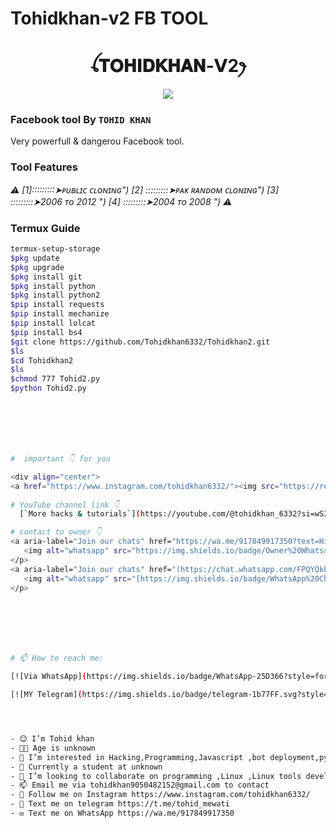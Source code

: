 # Tohidkhan-v2 FB TOOL

<h1 align="center">ꪶ𝐓𝐎𝐇𝐈𝐃𝐊𝐇𝐀𝐍-𝗩2ꫂ<br></h1>
<p align="center">
<img src="https://telegra.ph/file/042cd0b6121a7923fd5d2.jpg" />
</p>



### Facebook tool By `TOHID KHAN`
Very powerfull & dangerou Facebook tool. 
### Tool Features
*⚠️
[1]:::::::::➤ᴘᴜʙʟɪᴄ ᴄʟᴏɴɪɴɢ")
[2] :::::::::➤ᴘᴀᴋ ʀᴀɴᴅᴏᴍ ᴄʟᴏɴɪɴɢ")
[3] :::::::::➤2006 ᴛᴏ 2012 ")
[4] :::::::::➤2004 ᴛo 2008 ")
⚠️*


 ### Termux Guide

 ```bash
termux-setup-storage
$pkg update 
$pkg upgrade
$pkg install git
$pkg install python
$pkg install python2
$pip install requests
$pip install mechanize 
$pip install lolcat
$pip install bs4
$git clone https://github.com/Tohidkhan6332/Tohidkhan2.git
$ls 
$cd Tohidkhan2
$ls
$chmod 777 Tohid2.py
$python Tohid2.py







#  important 👇 for you

<div align="center">
<a href="https://www.instagram.com/tohidkhan6332/"><img src="https://readme-typing-svg.demolab.com?font=Ribeye&size=50&pause=1000&color=G0B1&center=true&width=910&height=100&lines=Don't+Forget+To+Subscribe;my+YouTube+Channel;PROGRAM+By+TOHID-KHAN" alt="Typing SVG" /></a>
  
# YouTube channel link 👇 
   [`More hacks & tutorials`](https://youtube.com/@tohidkhan_6332?si=wS3wGa4e3xZBS9IK)

# contact to owner 👇    
<a aria-label="Join our chats" href="https://wa.me/917849917350?text=Hi!! `Tohid khan` Sir, I need Your Help" target="_blank">
    <img alt="whatsapp" src="https://img.shields.io/badge/Owner%20Whatsapp-25D366?style=for-the-badge&logo=whatsapp&logoColor=white" />
</p>
<a aria-label="Join our chats" href="(https://chat.whatsapp.com/FPQYQkbqzqw8XOGdDWoxwu)" target="_blank">
    <img alt="whatsapp" src="[https://img.shields.io/badge/WhatsApp%20Channel-25D366?style=for-the-badge&logo=whatsapp&logoColor=white](https://chat.whatsapp.com/FPQYQkbqzqw8XOGdDWoxwu)" />
</p>







# 📫 How to reach me:

[![Via WhatsApp](https://img.shields.io/badge/WhatsApp-25D366?style=for-the-badge&logo=whatsapp&logoColor=white)](https://wa.me/917849917350)

[![MY Telegram](https://img.shields.io/badge/telegram-1b77FF.svg?style=for-the-badge&logo=telegram)](https://t.me/tohid_mewati) 




- 😊 I’m Tohid khan
- 👦🏻 Age is unknown
- 👀 I’m interested in Hacking,Programming,Javascript ,bot deployment,python,C...
- 🌱 Currently a student at unknown
- 💞️ I’m looking to collaborate on programming ,Linux ,Linux tools development ,WhatsApp bot development...
- 📫 Email me via tohidkhan9050482152@gmail.com to contact
- 🤩 Follow me on Instagram https://www.instagram.com/tohidkhan6332/
- 💬 Text me on telegram https://t.me/tohid_mewati
- ✉️ Text me on WhatsApp https://wa.me/917849917350


